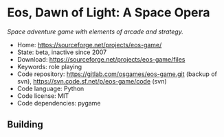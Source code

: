 # Eos, Dawn of Light: A Space Opera

_Space adventure game with elements of arcade and strategy._

- Home: https://sourceforge.net/projects/eos-game/
- State: beta, inactive since 2007
- Download: https://sourceforge.net/projects/eos-game/files
- Keywords: role playing
- Code repository: https://gitlab.com/osgames/eos-game.git (backup of svn), https://svn.code.sf.net/p/eos-game/code (svn)
- Code language: Python
- Code license: MIT
- Code dependencies: pygame

## Building
